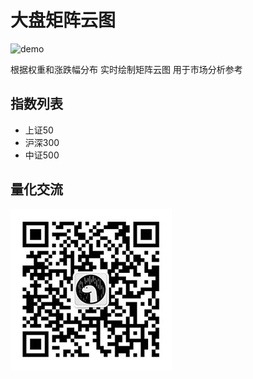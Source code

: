 # 大盘矩阵云图

![demo](./demo.jpg)

根据权重和涨跌幅分布 实时绘制矩阵云图 用于市场分析参考

## 指数列表

- 上证50
- 沪深300
- 中证500

## 量化交流

![微信](./wx.jpg "neil-pan-s")

